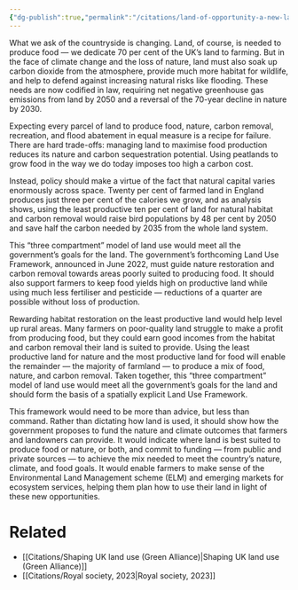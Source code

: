 ```yaml
---
{"dg-publish":true,"permalink":"/citations/land-of-opportunity-a-new-land-use-framework-to-restore-nature-and-level-up-britain-green-alliance/","tags":["#environment_land","#uk","#farming"],"created":"2025-10-12T14:50:25.636+01:00","updated":"2025-10-12T14:52:11.254+01:00"}
---
```


What we ask of the countryside is changing. Land, of course, is needed to produce food — we dedicate 70 per cent of the UK’s land to farming. But in the face of climate change and the loss of nature, land must also soak up carbon dioxide from the atmosphere, provide much more habitat for wildlife, and help to defend against increasing natural risks like flooding. These needs are now codified in law, requiring net negative greenhouse gas emissions from land by 2050 and a reversal of the 70-year decline in nature by 2030.

Expecting every parcel of land to produce food, nature, carbon removal, recreation, and flood abatement in equal measure is a recipe for failure. There are hard trade-offs: managing land to maximise food production reduces its nature and carbon sequestration potential. Using peatlands to grow food in the way we do today imposes too high a carbon cost.

Instead, policy should make a virtue of the fact that natural capital varies enormously across space. Twenty per cent of farmed land in England produces just three per cent of the calories we grow, and as analysis shows, using the least productive ten per cent of land for natural habitat and carbon removal would raise bird populations by 48 per cent by 2050 and save half the carbon needed by 2035 from the whole land system.

This “three compartment” model of land use would meet all the government’s goals for the land. The government’s forthcoming Land Use Framework, announced in June 2022, must guide nature restoration and carbon removal towards areas poorly suited to producing food. It should also support farmers to keep food yields high on productive land while using much less fertiliser and pesticide — reductions of a quarter are possible without loss of production.

Rewarding habitat restoration on the least productive land would help level up rural areas. Many farmers on poor-quality land struggle to make a profit from producing food, but they could earn good incomes from the habitat and carbon removal their land is suited to provide. Using the least productive land for nature and the most productive land for food will enable the remainder — the majority of farmland — to produce a mix of food, nature, and carbon removal. Taken together, this “three compartment” model of land use would meet all the government’s goals for the land and should form the basis of a spatially explicit Land Use Framework.

This framework would need to be more than advice, but less than command. Rather than dictating how land is used, it should show how the government proposes to fund the nature and climate outcomes that farmers and landowners can provide. It would indicate where land is best suited to produce food or nature, or both, and commit to funding — from public and private sources — to achieve the mix needed to meet the country’s nature, climate, and food goals. It would enable farmers to make sense of the Environmental Land Management scheme (ELM) and emerging markets for ecosystem services, helping them plan how to use their land in light of these new opportunities.


# Related
- [[Citations/Shaping UK land use (Green Alliance)\|Shaping UK land use (Green Alliance)]]
- [[Citations/Royal society, 2023\|Royal society, 2023]]